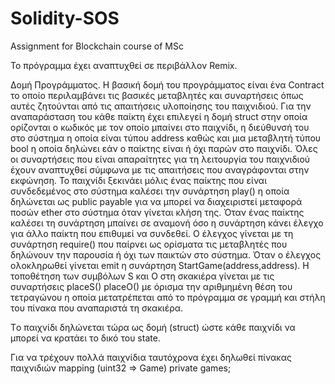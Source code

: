 # Solidity-SOS
Assignment for Blockchain course of MSc

Το πρόγραμμα έχει αναπτυχθεί σε περιβάλλον Remix.

Δομή Προγράμματος.
Η βασική δομή του προγράμματος είναι ένα Contract το οποίο περιλαμβάνει τις βασικές 
μεταβλητές και συναρτήσεις όπως αυτές ζητούνται από τις απαιτήσεις υλοποίησης του 
παιχνιδιού. Για την αναπαράσταση του κάθε παίκτη έχει επιλεγεί η δομή struct στην οποία 
ορίζονται ο κωδικός με τον οποίο μπαίνει στο παιχνίδι, η διεύθυνσή του στο σύστημα η οποία 
είναι τύπου address καθώς και μια μεταβλητή τύπου bool η οποία δηλώνει εάν ο παίκτης 
είναι ή όχι παρών στο παιχνίδι. Όλες οι συναρτήσεις που είναι απαραίτητες για τη λειτουργία 
του παιχνιδιού έχουν αναπτυχθεί σύμφωνα με τις απαιτήσεις που αναγράφονται στην 
εκφώνηση.
Το παιχνίδι ξεκινάει μόλις ένας παίκτης που είναι συνδεδεμένος στο σύστημα καλέσει την 
συνάρτηση play() η οποία δηλώνεται ως public payable για να μπορεί να διαχειριστεί 
μεταφορά ποσών ether στο σύστημα όταν γίνεται κλήση της. Όταν ένας παίκτης καλέσει τη 
συνάρτηση μπαίνει σε αναμονή όσο η συνάρτηση κάνει έλεγχο για άλλο παίκτη που επιθυμεί 
να συνδεθεί. Ο έλεγχος γίνεται με τη συνάρτηση require() που παίρνει ως ορίσματα τις 
μεταβλητές που δηλώνουν την παρουσία ή όχι των παικτών στο σύστημα. Όταν ο έλεγχος 
ολοκληρωθεί γίνεται emit η συνάρτηση StartGame(address,address). Η τοποθέτηση των 
συμβόλων S και O στη σκακιέρα γίνεται με τις συναρτήσεις placeS() placeO() με όρισμα την 
αριθμημένη θέση του τετραγώνου η οποία μετατρέπεται από το πρόγραμμα σε γραμμή και 
στήλη του πίνακα που αναπαριστά τη σκακιέρα.

Tο παιχνίδι δηλώνεται τώρα ως δομή (struct) ώστε κάθε παιχνίδι 
να μπορεί να κρατάει το δικό του state. 

Για να τρέχουν πολλά παιχνίδια ταυτόχρονα έχει δηλωθεί πίνακας παιχνιδιών 
mapping (uint32 => Game) private games;
